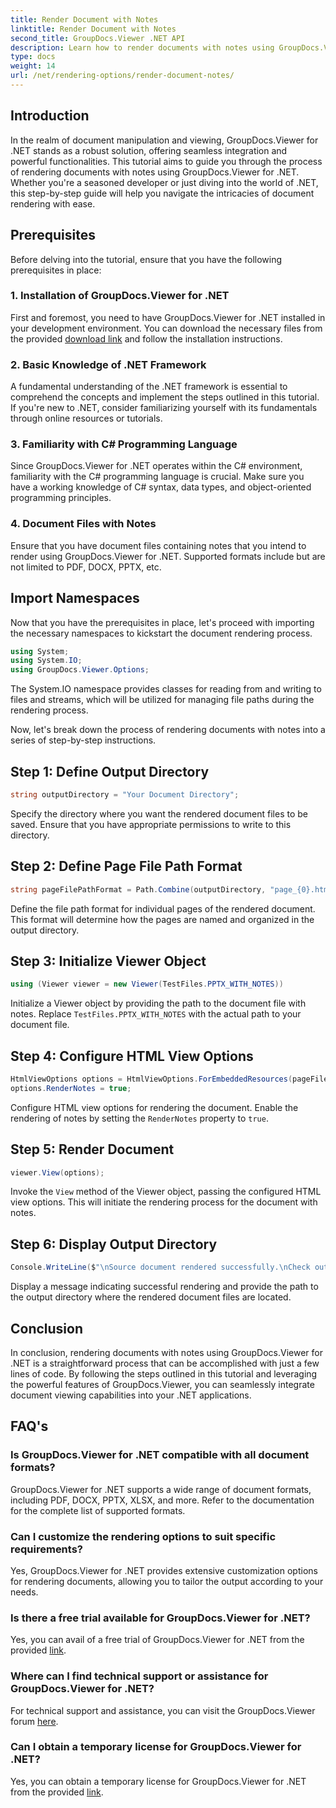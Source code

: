 ```yaml
---
title: Render Document with Notes
linktitle: Render Document with Notes
second_title: GroupDocs.Viewer .NET API
description: Learn how to render documents with notes using GroupDocs.Viewer for .NET. Step-by-step tutorial for seamless integration into your .NET applications.
type: docs
weight: 14
url: /net/rendering-options/render-document-notes/
---
```

## Introduction
In the realm of document manipulation and viewing, GroupDocs.Viewer for .NET stands as a robust solution, offering seamless integration and powerful functionalities. This tutorial aims to guide you through the process of rendering documents with notes using GroupDocs.Viewer for .NET. Whether you're a seasoned developer or just diving into the world of .NET, this step-by-step guide will help you navigate the intricacies of document rendering with ease.
## Prerequisites
Before delving into the tutorial, ensure that you have the following prerequisites in place:
### 1. Installation of GroupDocs.Viewer for .NET
First and foremost, you need to have GroupDocs.Viewer for .NET installed in your development environment. You can download the necessary files from the provided [download link](https://releases.groupdocs.com/viewer/net/) and follow the installation instructions.
### 2. Basic Knowledge of .NET Framework
A fundamental understanding of the .NET framework is essential to comprehend the concepts and implement the steps outlined in this tutorial. If you're new to .NET, consider familiarizing yourself with its fundamentals through online resources or tutorials.
### 3. Familiarity with C# Programming Language
Since GroupDocs.Viewer for .NET operates within the C# environment, familiarity with the C# programming language is crucial. Make sure you have a working knowledge of C# syntax, data types, and object-oriented programming principles.
### 4. Document Files with Notes
Ensure that you have document files containing notes that you intend to render using GroupDocs.Viewer for .NET. Supported formats include but are not limited to PDF, DOCX, PPTX, etc.

## Import Namespaces
Now that you have the prerequisites in place, let's proceed with importing the necessary namespaces to kickstart the document rendering process.

```csharp
using System;
using System.IO;
using GroupDocs.Viewer.Options;
```
The System.IO namespace provides classes for reading from and writing to files and streams, which will be utilized for managing file paths during the rendering process.

Now, let's break down the process of rendering documents with notes into a series of step-by-step instructions.
## Step 1: Define Output Directory
```csharp
string outputDirectory = "Your Document Directory";
```
Specify the directory where you want the rendered document files to be saved. Ensure that you have appropriate permissions to write to this directory.
## Step 2: Define Page File Path Format
```csharp
string pageFilePathFormat = Path.Combine(outputDirectory, "page_{0}.html");
```
Define the file path format for individual pages of the rendered document. This format will determine how the pages are named and organized in the output directory.
## Step 3: Initialize Viewer Object
```csharp
using (Viewer viewer = new Viewer(TestFiles.PPTX_WITH_NOTES))
```
Initialize a Viewer object by providing the path to the document file with notes. Replace `TestFiles.PPTX_WITH_NOTES` with the actual path to your document file.
## Step 4: Configure HTML View Options
```csharp
HtmlViewOptions options = HtmlViewOptions.ForEmbeddedResources(pageFilePathFormat);
options.RenderNotes = true;
```
Configure HTML view options for rendering the document. Enable the rendering of notes by setting the `RenderNotes` property to `true`.
## Step 5: Render Document
```csharp
viewer.View(options);
```
Invoke the `View` method of the Viewer object, passing the configured HTML view options. This will initiate the rendering process for the document with notes.
## Step 6: Display Output Directory
```csharp
Console.WriteLine($"\nSource document rendered successfully.\nCheck output in {outputDirectory}.");
```
Display a message indicating successful rendering and provide the path to the output directory where the rendered document files are located.

## Conclusion
In conclusion, rendering documents with notes using GroupDocs.Viewer for .NET is a straightforward process that can be accomplished with just a few lines of code. By following the steps outlined in this tutorial and leveraging the powerful features of GroupDocs.Viewer, you can seamlessly integrate document viewing capabilities into your .NET applications.
## FAQ's
### Is GroupDocs.Viewer for .NET compatible with all document formats?
GroupDocs.Viewer for .NET supports a wide range of document formats, including PDF, DOCX, PPTX, XLSX, and more. Refer to the documentation for the complete list of supported formats.
### Can I customize the rendering options to suit specific requirements?
Yes, GroupDocs.Viewer for .NET provides extensive customization options for rendering documents, allowing you to tailor the output according to your needs.
### Is there a free trial available for GroupDocs.Viewer for .NET?
Yes, you can avail of a free trial of GroupDocs.Viewer for .NET from the provided [link](https://releases.groupdocs.com/).
### Where can I find technical support or assistance for GroupDocs.Viewer for .NET?
For technical support and assistance, you can visit the GroupDocs.Viewer forum [here](https://forum.groupdocs.com/c/viewer/9).
### Can I obtain a temporary license for GroupDocs.Viewer for .NET?
Yes, you can obtain a temporary license for GroupDocs.Viewer for .NET from the provided [link](https://purchase.groupdocs.com/temporary-license/).
